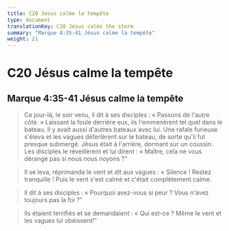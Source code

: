 ```yaml
---
title: C20 Jésus calme la tempête
type: document
translationKey: C20 Jesus calms the storm
summary: "Marque 4:35-41 Jésus calme la tempête"
weight: 21
---
```

# C20 Jésus calme la tempête

## Marque 4:35-41 Jésus calme la tempête

>   Ce jour-là, le soir venu, il dit à ses disciples : « Passons de l'autre côté. » Laissant la foule derrière eux, ils l'emmenèrent tel quel dans le bateau. Il y avait aussi d'autres bateaux avec lui. Une rafale furieuse s'éleva et les vagues déferlèrent sur le bateau, de sorte qu'il fut presque submergé. Jésus était à l'arrière, dormant sur un coussin. Les disciples le réveillèrent et lui dirent : « Maître, cela ne vous dérange pas si nous nous noyons ?”

>   Il se leva, réprimanda le vent et dit aux vagues : « Silence ! Restez tranquille ! Puis le vent s'est calmé et c'était complètement calme.

>   Il dit à ses disciples : « Pourquoi avez-vous si peur ? Vous n'avez toujours pas la foi ?”

>   Ils étaient terrifiés et se demandaient : « Qui est-ce ? Même le vent et les vagues lui obéissent!”

